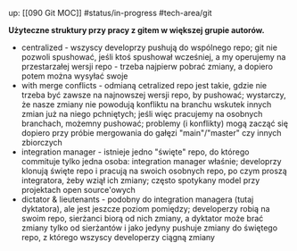 up: [[090 Git MOC]]
#status/in-progress 
#tech-area/git 

**Użyteczne struktury przy pracy z gitem w większej grupie autorów.**

- centralized - wszyscy developrzy pushują do wspólnego repo; git nie pozwoli spushować, jeśli ktoś spushował wcześniej, a my operujemy na przestarzałej wersji repo - trzeba najpierw  pobrać zmiany, a dopiero potem można wysyłać swoje
- with merge conflicts - odmianą cetralized repo jest takie, gdzie nie trzeba być zawsze na najnowszej wersji repo, by pushować; wystarczy, że nasze zmiany nie powodują konfliktu na branchu wskutek innych zmian już na niego pchniętych; jeśli więc pracujemy na osobnych branchach, możemny pushować; problemy (i konflikty) mogą zacząć się dopiero przy próbie mergowania do gałęzi "main"/"master" czy innych zbiorczych
- integration manager - istnieje jedno "święte" repo, do którego commituje tylko jedna osoba: integration manager właśnie; developrzy klonują święte repo i pracują na swoich osobnych repo, po czym proszą integratora, żeby wziął ich zmiany; często spotykany model przy projektach open source'owych
- dictator & lieutenants - podobny do integration managera (tutaj dyktatora), ale jest jeszcze poziom pomiędzy; developerzy robią na swoim repo, sierżanci biorą od nich zmiany, a dyktator może brać zmiany tylko od sierżantów i jako jedyny pushuje zmiany do świętego repo, z którego wszyscy developerzy ciągną zmiany